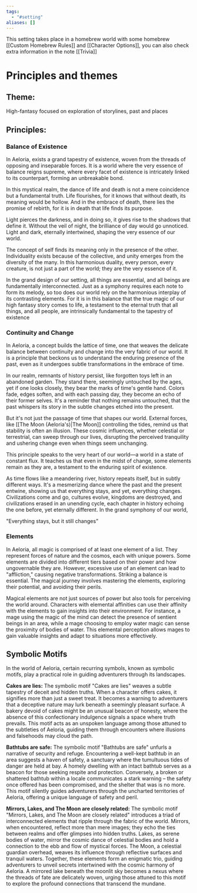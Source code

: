 ```yaml
---
tags:
  - "#setting"
aliases: []
---
```

This setting takes place in a homebrew world with some homebrew [[Custom Homebrew Rules]] and [[Character Options]], you can also check extra information in the note [[Trivia]]

# Principles and themes

## Theme:
High-fantasy focused on exploration of storylines, past and places

## Principles:

### Balance of Existence	
In Aeloria, exists a grand tapestry of existence, woven from the threads of opposing and inseparable forces. It is a world where the very essence of balance reigns supreme, where every facet of existence is intricately linked to its counterpart, forming an unbreakable bond.

In this mystical realm, the dance of life and death is not a mere coincidence but a fundamental truth. Life flourishes, for it knows that without death, its meaning would be hollow. And in the embrace of death, there lies the promise of rebirth, for it is in death that life finds its purpose.

Light pierces the darkness, and in doing so, it gives rise to the shadows that define it. Without the veil of night, the brilliance of day would go unnoticed. Light and dark, eternally intertwined, shaping the very essence of our world.

The concept of self finds its meaning only in the presence of the other. Individuality exists because of the collective, and unity emerges from the diversity of the many. In this harmonious duality, every person, every creature, is not just a part of the world; they are the very essence of it.

In the grand design of our setting, all things are essential, and all beings are fundamentally interconnected. Just as a symphony requires each note to form its melody, so too does our world rely on the harmonious interplay of its contrasting elements. For it is in this balance that the true magic of our high fantasy story comes to life, a testament to the eternal truth that all things, and all people, are intrinsically fundamental to the tapestry of existence
	
### Continuity and Change	
In Aeloria, a concept builds the lattice of time, one that weaves the delicate balance between continuity and change into the very fabric of our world. It is a principle that beckons us to understand the enduring presence of the past, even as it undergoes subtle transformations in the embrace of time.

In our realm, remnants of history persist, like forgotten toys left in an abandoned garden. They stand there, seemingly untouched by the ages, yet if one looks closely, they bear the marks of time's gentle hand. Colors fade, edges soften, and with each passing day, they become an echo of their former selves. It's a reminder that nothing remains untouched, that the past whispers its story in the subtle changes etched into the present.

But it's not just the passage of time that shapes our world. External forces, like [[The Moon (Aeloria's)|The Moon]] controlling the tides, remind us that stability is often an illusion. These cosmic influences, whether celestial or terrestrial, can sweep through our lives, disrupting the perceived tranquility and ushering change even when things seem unchanging.

This principle speaks to the very heart of our world—a world in a state of constant flux. It teaches us that even in the midst of change, some elements remain as they are, a testament to the enduring spirit of existence.

As time flows like a meandering river, history repeats itself, but in subtly different ways. It's a mesmerizing dance where the past and the present entwine, showing us that everything stays, and yet, everything changes. Civilizations come and go, cultures evolve, kingdoms are destroyed, and civilizations erased in an unending cycle, each chapter in history echoing the one before, yet eternally different. In the grand symphony of our world,

"Everything stays, but it still changes”
	
### Elements
In Aeloria, all magic is comprised of at least one element of a list. They represent forces of nature and the cosmos, each with unique powers. Some elements are divided into different tiers based on their power and how ungovernable they are. However, excessive use of an element can lead to "affliction," causing negative transformations. Striking a balance is essential. The magical journey involves mastering the elements, exploring their potential, and avoiding their perils.

Magical elements are not just sources of power but also tools for perceiving the world around. Characters with elemental affinities can use their affinity with the elements to gain insights into their environment. For instance, a mage using the magic of the mind can detect the presence of sentient beings in an area, while a mage choosing to employ water magic can sense the proximity of bodies of water. This elemental perception allows mages to gain valuable insights and adapt to situations more effectively.

## Symbolic Motifs

In the world of Aeloria, certain recurring symbols, known as symbolic motifs, play a practical role in guiding adventurers through its landscapes.

**Cakes are lies:**
The symbolic motif "Cakes are lies" weaves a subtle tapestry of deceit and hidden truths. When a character offers cakes, it signifies more than just a sweet treat. It becomes a warning to adventurers that a deceptive nature may lurk beneath a seemingly pleasant surface. A bakery devoid of cakes might be an unusual beacon of honesty, where the absence of this confectionary indulgence signals a space where truth prevails. This motif acts as an unspoken language among those attuned to the subtleties of Aeloria, guiding them through encounters where illusions and falsehoods may cloud the path.

**Bathtubs are safe:**
The symbolic motif "Bathtubs are safe" unfurls a narrative of security and refuge. Encountering a well-kept bathtub in an area suggests a haven of safety, a sanctuary where the tumultuous tides of danger are held at bay. A homely dwelling with an intact bathtub serves as a beacon for those seeking respite and protection. Conversely, a broken or shattered bathtub within a locale communicates a stark warning – the safety once offered has been compromised, and the shelter that was is no more. This motif silently guides adventurers through the uncharted territories of Aeloria, offering a unique language of safety and peril.

**Mirrors, Lakes, and The Moon are closely related:**
The symbolic motif "Mirrors, Lakes, and The Moon are closely related" introduces a triad of interconnected elements that ripple through the fabric of the world. Mirrors, when encountered, reflect more than mere images; they echo the ties between realms and offer glimpses into hidden truths. Lakes, as serene bodies of water, mirror the cosmic dance of celestial bodies and hold a connection to the ebb and flow of mystical forces. The Moon, a celestial guardian overhead, weaves its influence through reflective surfaces and tranquil waters. Together, these elements form an enigmatic trio, guiding adventurers to unveil secrets intertwined with the cosmic harmony of Aeloria. A mirrored lake beneath the moonlit sky becomes a nexus where the threads of fate are delicately woven, urging those attuned to this motif to explore the profound connections that transcend the mundane.